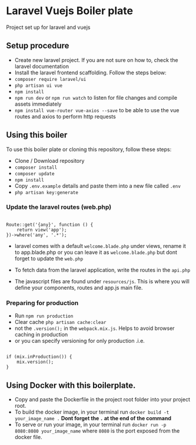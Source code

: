 # Laravel Vuejs Boiler plate
<p>Project set up for laravel and vuejs</p>

## Setup procedure
- Create new laravel project. If you are not sure on how to, check the laravel documentation
- Install the laravel frontend scaffolding. Follow the steps below:
- ```composer require laravel/ui```
- ```php artisan ui vue```
- ```npm install```
- ```npm run dev``` or ```npm run watch``` to listen for file changes and compile assets immediately
- ```npm install vue-router vue-axios --save``` to be able to use the vue routes and axios to perform http requests

## Using this boiler
<p>To use this boiler plate or cloning this repository, follow these steps:</p>

- Clone / Download repository
- ```composer install```
- ```composer update```
- ```npm install```
- Copy ```.env.example``` details and paste them into a new file called ```.env```
- ```php artisan key:generate```

### Update the laravel routes (web.php)
<pre><code>
Route::get('{any}', function () {
    return view('app');
})->where('any', '.*');
</code></pre>
- laravel comes with a default ```welcome.blade.php``` under views, rename it to app.blade.php or you can leave it as ```welcome.blade.php``` but dont forget to update the ```web.php```

- To fetch data from the laravel application, write the routes in the ```api.php```
- The javascript files are found under ```resources/js```. This is where you will define your components, routes and app.js main file.

### Preparing for production
- Run ```npm run production```
- Clear cache ```php artisan cache:clear```
- not the ```.version();``` in the ```webpack.mix.js```. Helps to avoid browser caching in production
- or you can specify versioning for only production .i.e.
<pre><code>
if (mix.inProduction()) {
    mix.version();
}
</code></pre>

## Using Docker with this boilerplate.
- Copy and paste the Dockerfile in the project root folder into your project root.
- To build the docker image, in your terminal run ```docker build -t your_image_name .``` <b>Dont forget the ```.``` at the end of the command</b>
- To serve or run your image, in your terminal run ```docker run -p 8080:8080 your_image_name``` where ```8080``` is the port exposed from the docker file.
